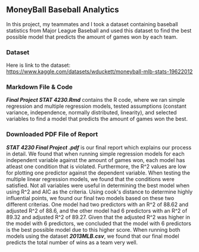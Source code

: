## MoneyBall Baseball Analytics 
In this project, my teammates and I took a dataset containing baseball statistics from Major League Baseball and used this dataset to find the best possible model that predicts the amount of games won by each team. 

### Dataset
Here is link to the dataset: 
https://www.kaggle.com/datasets/wduckett/moneyball-mlb-stats-19622012 

### Markdown File & Code 
***Final Project STAT 4230.Rmd*** contains the R code, where we ran simple regression and multiple regression models, tested assumptions (constant variance, independence, normally distributed, linearity), and selected variables to find a model that predicts the amount of games won the best.   

### Downloaded PDF File of Report 
***STAT 4230 Final Project .pdf*** is our final report which explains our process in detail. We found that when running simple regression models for each independent variable against the amount of games won, each model has atleast one condition that is violated. Furthermore, the R^2 values are low for plotting one predictor against the dependent variable. When testing the multiple linear regression models, we found that the conditions were satisfied. Not all variables were useful in determining the best model when using R^2 and AIC as the criteria. Using cook's distance to determine highly influential points, we found our final two models based on these two different criterias. One model had two predictors with an R^2 of 88.62 and adjusted R^2 of 88.6, and the other model had 6 predictors with an R^2 of 89.32 and adjusted R^2 of 89.27. Given that the adjusted R^2 was higher in the model with 6 predictors, we concluded that the model with 6 predictors is the best possible model due to this higher score. When running both models using the dataset  ***2013MLB.csv***,  we found that our final model predicts the total number of wins as a team very well. 












